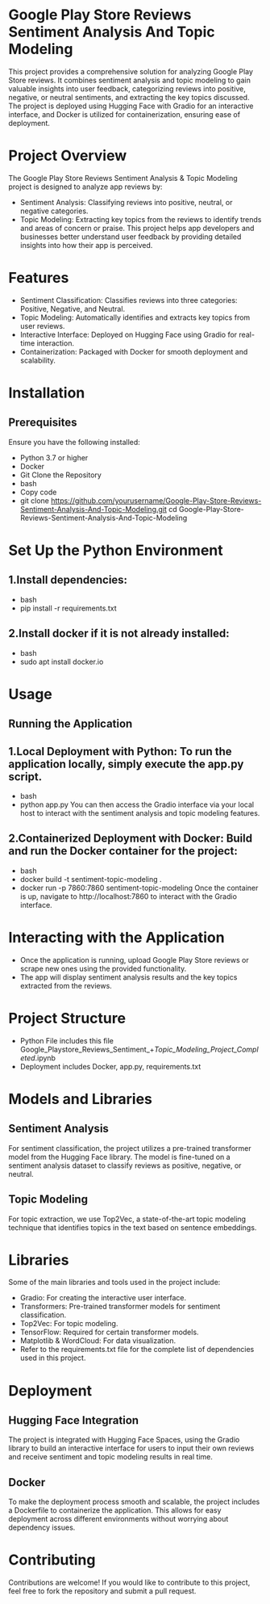 # Google Play Store Reviews Sentiment Analysis And Topic Modeling
This project provides a comprehensive solution for analyzing Google Play Store reviews. It combines sentiment analysis and topic modeling to gain valuable insights into user feedback, categorizing reviews into positive, negative, or neutral sentiments, and extracting the key topics discussed. The project is deployed using Hugging Face with Gradio for an interactive interface, and Docker is utilized for containerization, ensuring ease of deployment.

# Project Overview

The Google Play Store Reviews Sentiment Analysis & Topic Modeling project is designed to analyze app reviews by:

+ Sentiment Analysis: Classifying reviews into positive, neutral, or negative categories.
+ Topic Modeling: Extracting key topics from the reviews to identify trends and areas of concern or praise.
This project helps app developers and businesses better understand user feedback by providing detailed insights into how their app is perceived.

# Features

+ Sentiment Classification: Classifies reviews into three categories: Positive, Negative, and Neutral.
+ Topic Modeling: Automatically identifies and extracts key topics from user reviews.
+ Interactive Interface: Deployed on Hugging Face using Gradio for real-time interaction.
+ Containerization: Packaged with Docker for smooth deployment and scalability.
  
# Installation

## Prerequisites

Ensure you have the following installed:

+ Python 3.7 or higher
+ Docker
+ Git
Clone the Repository
+ bash
+ Copy code
+ git clone https://github.com/yourusername/Google-Play-Store-Reviews-Sentiment-Analysis-And-Topic-Modeling.git
cd Google-Play-Store-Reviews-Sentiment-Analysis-And-Topic-Modeling

# Set Up the Python Environment
## 1.Install dependencies:
+ bash
+ pip install -r requirements.txt
 
## 2.Install docker if it is not already installed:

+ bash
+ sudo apt install docker.io
# Usage

## Running the Application

## 1.Local Deployment with Python: To run the application locally, simply execute the app.py script.
+ bash
+ python app.py
You can then access the Gradio interface via your local host to interact with the sentiment analysis and topic modeling features.

## 2.Containerized Deployment with Docker: Build and run the Docker container for the project:

+ bash
+ docker build -t sentiment-topic-modeling .
+ docker run -p 7860:7860 sentiment-topic-modeling
Once the container is up, navigate to http://localhost:7860 to interact with the Gradio interface.

# Interacting with the Application

+ Once the application is running, upload Google Play Store reviews or scrape new ones using the provided functionality.
+ The app will display sentiment analysis results and the key topics extracted from the reviews.

# Project Structure

+ Python File includes this file Google_Playstore_Reviews_Sentiment_+_Topic_Modeling_Project_Completed_.ipynb
+ Deployment includes Docker, app.py, requirements.txt

# Models and Libraries

## Sentiment Analysis

For sentiment classification, the project utilizes a pre-trained transformer model from the Hugging Face library. The model is fine-tuned on a sentiment analysis dataset to classify reviews as positive, negative, or neutral.

## Topic Modeling

For topic extraction, we use Top2Vec, a state-of-the-art topic modeling technique that identifies topics in the text based on sentence embeddings.

# Libraries
Some of the main libraries and tools used in the project include:

+ Gradio: For creating the interactive user interface.
+ Transformers: Pre-trained transformer models for sentiment classification.
+ Top2Vec: For topic modeling.
+ TensorFlow: Required for certain transformer models.
+ Matplotlib & WordCloud: For data visualization.
+ Refer to the requirements.txt file for the complete list of dependencies used in this project.

# Deployment

## Hugging Face Integration
The project is integrated with Hugging Face Spaces, using the Gradio library to build an interactive interface for users to input their own reviews and receive sentiment and topic modeling results in real time.

## Docker

To make the deployment process smooth and scalable, the project includes a Dockerfile to containerize the application. This allows for easy deployment across different environments without worrying about dependency issues.

# Contributing

Contributions are welcome! If you would like to contribute to this project, feel free to fork the repository and submit a pull request.
